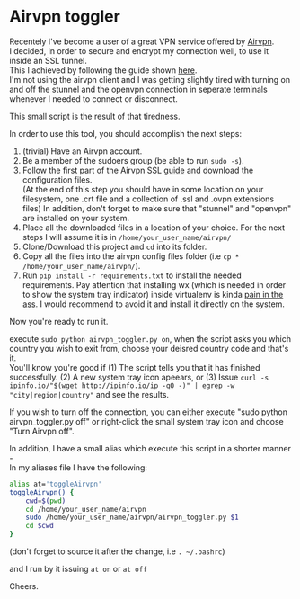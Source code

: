 # Airvpn toggler

Recentely I've become a user of a great VPN service offered by [Airvpn](https://airvpn.org/).  
I decided, in order to secure and encrypt my connection well, to use it inside an SSL tunnel.  
This I achieved by following the guide shown [here](https://airvpn.org/ssl/).  
I'm not using the airvpn client and I was getting slightly tired with turning on and off
the stunnel and the openvpn connection in seperate terminals whenever I needed to connect or disconnect.  

This small script is the result of that tiredness.  

In order to use this tool, you should accomplish the next steps:  
1. (trivial) Have an Airvpn account.  
2. Be a member of the sudoers group (be able to run ```sudo -s```).  
3. Follow the first part of the Airvpn SSL [guide](https://airvpn.org/ssl/) and download the configuration files.  
   (At the end of this step you should have in some location on your filesystem, one .crt file and a collection of .ssl and .ovpn extensions files) 
   In addition, don't forget to make sure that "stunnel" and "openvpn" are installed on your system.  
4. Place all the downloaded files in a location of your choice. For the next steps I will assume it is in ```/home/your_user_name/airvpn/```   
5. Clone/Download this project and ```cd``` into its folder.  
6. Copy all the files into the airvpn config files folder (i.e ```cp * /home/your_user_name/airvpn/```).  
7. Run ```pip install -r requirements.txt``` to install the needed requirements. Pay attention that installing wx (which is needed in order to show the 
system tray indicator) inside virtualenv is kinda [pain in the ass](http://www.thebrokendesk.com/post/using-wx-python-in-a-virtual-environment/). I would
recommend to avoid it and install it directly on the system.  
  
  
Now you're ready to run it.  

execute ```sudo python airvpn_toggler.py on```, when the script asks you which country you wish to exit from, choose your deisred
country code and that's it.  
You'll know you're good if (1) The script tells you that it has finished successfully. (2) A new system tray icon apeears,
or (3) Issue ```curl -s ipinfo.io/"$(wget http://ipinfo.io/ip -qO -)" | egrep -w "city|region|country"``` and see the results.  

If you wish to turn off the connection, you can either execute "sudo python airvpn_toggler.py off" or right-click the small
system tray icon and choose "Turn Airvpn off".  

In addition, I have a small alias which execute this script in a shorter manner -  
In my aliases file I have the following:  

```bash
alias at='toggleAirvpn'
toggleAirvpn() {  
    cwd=$(pwd)  
    cd /home/your_user_name/airvpn  
    sudo /home/your_user_name/airvpn/airvpn_toggler.py $1  
    cd $cwd  
}
```  
  
(don't forget to source it after the change, i.e ```. ~/.bashrc```)  

and I run by it issuing ```at on``` or ```at off```
  
Cheers.
